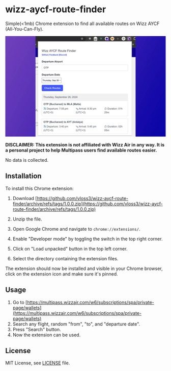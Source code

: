 # wizz-aycf-route-finder

Simple(<1mb) Chrome extension to find all available routes on Wizz AYCF (All-You-Can-Fly).

![Screenshot of the extension in use](screenshot.jpg)

**DISCLAIMER: This extension is not affiliated with Wizz Air in any way. It is a personal project to help Multipass users find available routes easier.**

No data is collected.

## Installation

To install this Chrome extension:

1. Download [https://github.com/vloss3/wizz-aycf-route-finder/archive/refs/tags/1.0.0.zip](https://github.com/vloss3/wizz-aycf-route-finder/archive/refs/tags/1.0.0.zip)

2. Unzip the file.

3. Open Google Chrome and navigate to `chrome://extensions/`.
3. Enable "Developer mode" by toggling the switch in the top right corner.
4. Click on "Load unpacked" button in the top left corner.
5. Select the directory containing the extension files.

The extension should now be installed and visible in your Chrome browser, click on the extension icon and make sure it's pinned.

## Usage

1. Go to [https://multipass.wizzair.com/w6/subscriptions/spa/private-page/wallets](https://multipass.wizzair.com/w6/subscriptions/spa/private-page/wallets)
2. Search any flight, random "from", "to", and "departure date".
3. Press "Search" button.
4. Now the extension can be used.

## License

MIT License, see [LICENSE](LICENSE) file.
